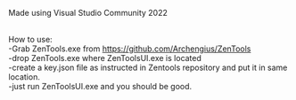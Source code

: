 Made using Visual Studio Community 2022<br />
<br />

How to use:<br />
-Grab ZenTools.exe from https://github.com/Archengius/ZenTools<br />
-drop ZenTools.exe where ZenToolsUI.exe is located<br />
-create a key.json file as instructed in Zentools repository and put it in same location.<br />
-just run ZenToolsUI.exe and you should be good.<br />
